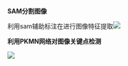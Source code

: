 **SAM分割图像**

利用sam辅助标注在进行图像特征提取![](D:\pycharm\feature_extraction_project\outputs\vis\1876_features_overlay.png)

**利用PKMN网络对图像关键点检测**

![](D:\pycharm\pmkn_keypoints\src\infer_results\vis_1876.bmp)